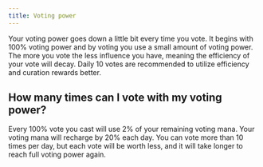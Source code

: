 ```yaml
---
title: Voting power
---
```


Your voting power goes down a little bit every time you vote. It begins with 100% voting power and by voting you use a small amount of voting power. The more you vote the less influence you have, meaning the efficiency of your vote will decay. Daily 10 votes are recommended to utilize efficiency and curation rewards better.

## How many times can I vote with my voting power?

Every 100% vote you cast will use 2% of your remaining voting mana. Your voting mana will recharge by 20% each day. You can vote more than 10 times per day, but each vote will be worth less, and it will take longer to reach full voting power again.
